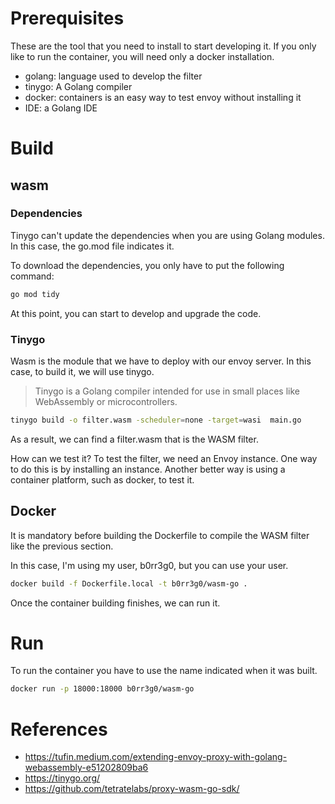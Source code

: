 # Prerequisites
These are the tool that you need to install to start developing it. If you only like to run the container, you will need only a docker installation. 
* golang: language used to develop the filter
* tinygo: A Golang compiler
* docker:  containers is an easy way to test envoy without installing it
* IDE: a Golang IDE

# Build
## wasm
### Dependencies
Tinygo can't update the dependencies when you are using Golang modules. In this case, the go.mod file indicates it. 

To download the dependencies, you only have to put the following command: 
```bash
go mod tidy
```
At this point, you can start to develop and upgrade the code. 

### Tinygo
Wasm is the module that we have to deploy with our envoy server. In this case, to build it, we will use tinygo.

> Tinygo is a Golang compiler intended for use in small places like WebAssembly or microcontrollers.

```bash
tinygo build -o filter.wasm -scheduler=none -target=wasi  main.go
```
As a result, we can find a filter.wasm that is the WASM filter. 

How can we test it? To test the filter, we need an Envoy instance. One way to do this is by installing an instance. Another better way is using a container platform, such as docker, to test it.

## Docker
It is mandatory before building the Dockerfile to compile the WASM filter like the previous section. 

In this case, I'm using my user, b0rr3g0, but you can use your user. 
```bash
docker build -f Dockerfile.local -t b0rr3g0/wasm-go .
```
Once the container building finishes, we can run it.

# Run
To run the container you have to use the name indicated when it was built.
```bash
docker run -p 18000:18000 b0rr3g0/wasm-go
```

# References
* https://tufin.medium.com/extending-envoy-proxy-with-golang-webassembly-e51202809ba6
* https://tinygo.org/
* https://github.com/tetratelabs/proxy-wasm-go-sdk/